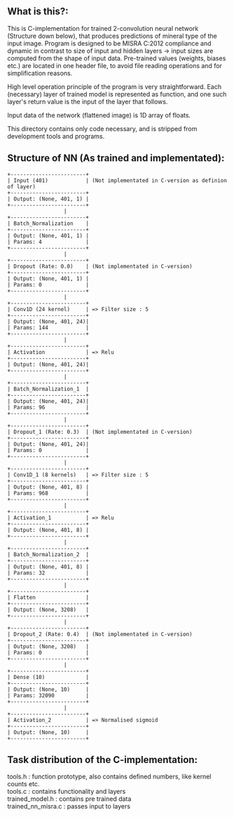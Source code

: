## What is this?:
This is C-implementation for trained 2-convolution neural network (Structure down below), that
produces predictions of mineral type of the input image. Program is designed to be MISRA C:2012
compliance and dynamic in contrast to size of input and hidden layers -> input sizes are
computed from the shape of input data. Pre-trained values (weights, biases etc.) are located in
one header file, to avoid file reading operations and for simplification reasons.

High level operation principle of the program is very straightforward. Each (necessary) layer of trained
model is represented as function, and one such layer's return value is the input of the layer that follows.

Input data of the network (flattened image) is 1D array of floats.

This directory contains only code necessary, and is stripped from development tools and programs.


## Structure of NN (As trained and implementated):
```plaintext
+------------------------+  
| Input (401)            | (Not implementated in C-version as definion of layer)  
+------------------------+  
| Output: (None, 401, 1) |  
+------------------------+  
                  |  
+------------------------+  
| Batch_Normalization    |  
+------------------------+  
| Output: (None, 401, 1) |  
| Params: 4              |  
+------------------------+  
                  |  
+------------------------+  
| Dropout (Rate: 0.0)    | (Not implementated in C-version)  
+------------------------+  
| Output: (None, 401, 1) |  
| Params: 0              |  
+------------------------+  
                  |  
+------------------------+  
| Conv1D (24 kernel)     | => Filter size : 5  
+------------------------+  
| Output: (None, 401, 24)|  
| Params: 144            |  
+------------------------+  
                  |  
+------------------------+  
| Activation             | => Relu  
+------------------------+  
| Output: (None, 401, 24)|  
+------------------------+  
                  |  
+------------------------+  
| Batch_Normalization_1  |  
+------------------------+  
| Output: (None, 401, 24)|  
| Params: 96             |  
+------------------------+  
                  |  
+------------------------+
| Dropout_1 (Rate: 0.3)  | (Not implementated in C-version)  
+------------------------+  
| Output: (None, 401, 24)|  
| Params: 0              |  
+------------------------+  
                  |  
+------------------------+  
| Conv1D_1 (8 kernels)   | => Filter size : 5  
+------------------------+  
| Output: (None, 401, 8) |  
| Params: 968            |  
+------------------------+  
                  |  
+------------------------+  
| Activation_1           | => Relu  
+------------------------+  
| Output: (None, 401, 8) |  
+------------------------+  
                  |  
+------------------------+  
| Batch_Normalization_2  |  
+------------------------+  
| Output: (None, 401, 8) |  
| Params: 32             |  
+------------------------+  
                  |  
+------------------------+  
| Flatten                |  
+------------------------+  
| Output: (None, 3208)   |  
+------------------------+  
                  |  
+------------------------+
| Dropout_2 (Rate: 0.4)  | (Not implementated in C-version)  
+------------------------+  
| Output: (None, 3208)   |  
| Params: 0              |  
+------------------------+  
                  |  
+------------------------+  
| Dense (10)             |  
+------------------------+  
| Output: (None, 10)     |  
| Params: 32090          |  
+------------------------+  
                  |  
+------------------------+  
| Activation_2           | => Normalised sigmoid  
+------------------------+  
| Output: (None, 10)     |  
+------------------------+  
```
         
## Task distribution of the C-implementation:

tools.h            : function prototype, also contains defined numbers, like kernel counts etc.  
tools.c            : contains functionality and layers  
trained_model.h    : contains pre trained data  
trained_nn_misra.c : passes input to layers  

